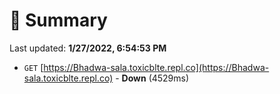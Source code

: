 # 📖 Summary
Last updated: **1/27/2022, 6:54:53 PM**

- `GET` [https://Bhadwa-sala.toxicblte.repl.co](https://Bhadwa-sala.toxicblte.repl.co) - **Down** (4529ms)
